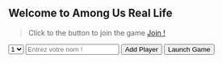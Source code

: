 ## Welcome to Among Us Real Life

> Click to the button to join the game
> <a href="join.html">Join !</a>

<select id="impostor" name="impostor">
  <option default value="1">1</option>
  <option value="2">2</option>
  <option value="3">3</option>
  <option value="4">4</option>
  <option value="5">5</option>
  <option value="6">6</option>
  <option value="7">7</option>
  <option value="8">8</option>
  <option value="9">9</option>
</select>

<input id="playerName" type="text" placeholder="Entrez votre nom !">
<button class="btn btn-github" onclick="addPlayer();">Add Player</button>
<button class="btn btn-github" onclick="launchGame();">Launch Game</button>

<script>

  players = [];

  function addPlayer()
  {
    var name = document.getElementById("playerName").value;
    players[players.length] = name;
  }

  //Lancer le jeu
  function launchGame()
  {

    for (var i = 0; i < players.length; i++) {
      console.log(players[i]);
    }

    var impostors = getImpostors();
  }

  function getImpostors()
  {
    //getRandomInt
    var count = getImpCount();

    var impIndex = [];

    var index = 0;
    var min = 0;
    var max = players.length / count;
    while(index < count){

      impIndex[impIndex.length] = getRandomInt(min, max);


      min = max + 1;
      max = (max * (index+1)) - 1;
      index++;
    }



    nextCrewmate(index, impIndex);
  }

  function nextCrewmate(index, impIndex)
  {

    var playerName = players[index];

    var code = "<p>"+playerName +"</p>";
    code += "<button class=\"btn btn-github\" onclick=\"showTeam("+ index+", "+ impIndex +");\">Continue</button>";



    document.getElementByTagName("body").innerHTML = code;


  }

  function showTeam(index, impIndex)
  {
    var playerName = players[index];
    var team = "Crewmate";

    var impostorList = "";

    for (var i = 0; i < impIndex.length; i++) {
      impostorList += " "+players[i]+" ";
      if(impIndex[i] == index)
      {
        team = "Impostor";
      }
    }

    if(team == "Impostor")
    {
      team += "("+impostorList+")";
    }


    if(players.length > index)
    {
      var code = "<p>"+playerName + " - "+ team+"</p>";
      code += "<button class=\"btn btn-github\" onclick=\"showTeam("+ (index+1) +", "+ impIndex +");\">Continue</button>";



      document.getElementByTagName("body").innerHTML = code;

    }
  }

  function getImpCount()
  {
    return parseInt(document.getElementById("impostor").value);
  }

  function getRandomInt(min, max) {
  min = Math.ceil(min);
  max = Math.floor(max);
  return Math.floor(Math.random() * (max - min)) + min;
}


  console.log("Hello World");
</script>
